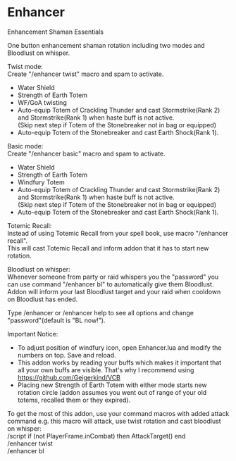 # Enhancer
Enhancement Shaman Essentials

One button enhancement shaman rotation including two modes and Bloodlust on whisper.

Twist mode:  
Create "/enhancer twist" macro and spam to activate.
- Water Shield
- Strength of Earth Totem
- WF/GoA twisting
- Auto-equip Totem of Crackling Thunder and cast Stormstrike(Rank 2) and Stormstrike(Rank 1) when haste buff is not active.  
 (Skip next step if Totem of the Stonebreaker not in bag or equipped)
- Auto-equip Totem of the Stonebreaker and cast Earth Shock(Rank 1).

Basic mode:  
Create "/enhancer basic" macro and spam to activate.
- Water Shield
- Strength of Earth Totem
- Windfury Totem
- Auto-equip Totem of Crackling Thunder and cast Stormstrike(Rank 2) and Stormstrike(Rank 1) when haste buff is not active.  
 (Skip next step if Totem of the Stonebreaker not in bag or equipped)
- Auto-equip Totem of the Stonebreaker and cast Earth Shock(Rank 1).

Totemic Recall:  
Instead of using Totemic Recall from your spell book, use macro "/enhancer recall".  
This will cast Totemic Recall and inform addon that it has to start new rotation.

Bloodlust on whisper:  
Whenever someone from party or raid whispers you the "password" you can use command "/enhancer bl" to automatically give them Bloodlust. Addon will inform your last Bloodlust target and your raid when cooldown on Bloodlust has ended.

Type /enhancer or /enhancer help to see all options and change "password"(default is "BL now!"). 

Important Notice:  
- To adjust position of windfury icon, open Enhancer.lua and modify the numbers on top. Save and reload.
- This addon works by reading your buffs which makes it important that all your own buffs are visible. That's why I recommend using https://github.com/Geigerkind/VCB
- Placing new Strength of Earth Totem with either mode starts new rotation circle (addon assumes you went out of range of your old totems, recalled them or they expired).

To get the most of this addon, use your command macros with added attack command e.g. this macro will attack, use twist rotation and cast bloodlust on whisper:  
/script if (not PlayerFrame.inCombat) then AttackTarget() end  
/enhancer twist  
/enhancer bl
